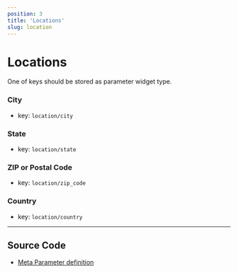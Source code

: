 ```yaml
---
position: 3
title: 'Locations'
slug: location
---
```


# Locations

One of keys should be stored as parameter widget type.

### City

- key: `location/city`

### State

- key: `location/state`

### ZIP or Postal Code

- key: `location/zip_code`

### Country

- key: `location/country`


---

## Source Code

- [Meta Parameter definition](https://github.com/metabase/metabase/blob/v0.38.3/frontend/src/metabase/meta/Parameter.js)
